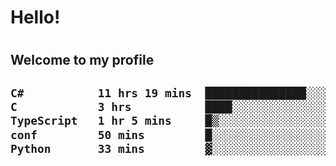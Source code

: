 
<h1>Hello!<h1>
<h2>Welcome to my profile<h2>

<!--START_SECTION:waka-->

```txt
C#           11 hrs 19 mins  ███████████████░░░░░░░░░░   59.50 %
C            3 hrs           ████░░░░░░░░░░░░░░░░░░░░░   15.78 %
TypeScript   1 hr 5 mins     █▒░░░░░░░░░░░░░░░░░░░░░░░   05.76 %
conf         50 mins         █░░░░░░░░░░░░░░░░░░░░░░░░   04.41 %
Python       33 mins         ▓░░░░░░░░░░░░░░░░░░░░░░░░   02.91 %
```

<!--END_SECTION:waka-->
